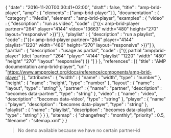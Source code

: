 {
    "date" : "2016-11-20T00:30:41+02:00",
    "draft" : false,
    "title" : "amp-brid-player",
    "amp" : {
        "elements" : ["amp-brid-player"]
    },
    "documentation" : {
        "category" : "Media",
        "element" : "amp-brid-player",
        "examples" : {
            "video" : {
              "description" : "run as video",
              "code" : ["{{< amp-brid-player partner=\"264\" player=\"4144\" video=\"13663\" width=\"480\" height=\"270\" layout=\"responsive\" >}}"]
            },
             "playlist" : {
               "description" : "run a playlist",
               "code" : ["{{< amp-brid-player partner=\"264\" player=\"4144\" playlist=\"1220\" width=\"480\" height=\"270\" layout=\"responsive\" >}}"]
             },
              "partial" : {
                "description" : "usage as partial",
                "code" : ["{{ partial \"amp/brid-player\" (dict \"partner\" \"264\" \"player\" \"4144\" \"playlist\" \"1220\" \"width\" \"480\" \"height\" \"270\" \"layout\" \"responsive\") }} "]
              }
        },
        "references" : [{
            "title" : "AMP documentation amp-brid-player",
            "url" : "https://www.ampproject.org/docs/reference/components/amp-brid-player"
        }],
        "attributes" : {
            "width" : {
               "name" : "width",
               "type" : "number"
            },
            "height" : {
               "name" : "height",
               "type" : "number"
            },
            "layout" : {
               "name" : "layout",
               "type" : "string"
            },
            "partner" : {
                "name" : "partner",
                "description" : "becomes data-partner",
                "type" : "string"
            },
            "video" : {
                "name" : "video",
                "description" : "becomes data-video",
                "type" : "string"
            },
            "player" : {
                "name" : "player",
                "description" : "becomes data-player",
                "type" : "string"
            },
            "playlist" : {
                "name" : "playlist",
                "description" : "becomes data-playlist",
                "type" : "string"
            }
        }
    },
    "sitemap" : {
      "changefreq" : "monthly",
      "priority" : 0.5,
      "filename" : "sitemap.xml"
    }
}

> No demo available because we have no certain partner-id